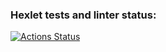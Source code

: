 ### Hexlet tests and linter status:
[![Actions Status](https://github.com/alexkosades/layout-designer-project-58/workflows/hexlet-check/badge.svg)](https://github.com/alexkosades/layout-designer-project-58/actions)